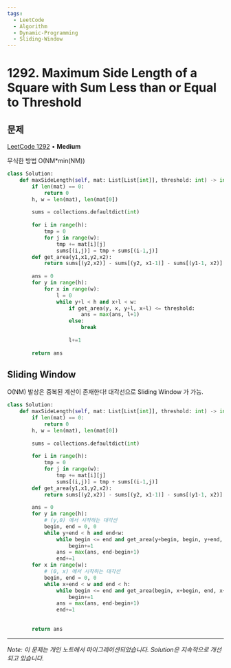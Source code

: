 ```yaml
---
tags:
  - LeetCode
  - Algorithm
  - Dynamic-Programming
  - Sliding-Window
---
```


# 1292. Maximum Side Length of a Square with Sum Less than or Equal to Threshold

## 문제

[LeetCode 1292](https://leetcode.com/problems/maximum-side-length-of-a-square-with-sum-less-than-or-equal-to-threshold/) • **Medium**

무식한 방법 O(NM*min(NM))

```python
class Solution:
    def maxSideLength(self, mat: List[List[int]], threshold: int) -> int:
        if len(mat) == 0:
            return 0
        h, w = len(mat), len(mat[0])
        
        sums = collections.defaultdict(int)
        
        for i in range(h):
            tmp = 0
            for j in range(w):
                tmp += mat[i][j]
                sums[(i,j)] = tmp + sums[(i-1,j)]
        def get_area(y1,x1,y2,x2):
            return sums[(y2,x2)] - sums[(y2, x1-1)] - sums[(y1-1, x2)] + sums[(y1-1, x1-1)]
        
        ans = 0
        for y in range(h):
            for x in range(w):
                l = 0
                while y+l < h and x+l < w:
                    if get_area(y, x, y+l, x+l) <= threshold:
                        ans = max(ans, l+1)
                    else:
                        break
                    
                    l+=1
                        
        return ans
```

## Sliding Window

O(NM) 발상은 중복된 계산이 존재한다! 대각선으로 Sliding Window 가 가능.

```python
class Solution:
    def maxSideLength(self, mat: List[List[int]], threshold: int) -> int:
        if len(mat) == 0:
            return 0
        h, w = len(mat), len(mat[0])
        
        sums = collections.defaultdict(int)
        
        for i in range(h):
            tmp = 0
            for j in range(w):
                tmp += mat[i][j]
                sums[(i,j)] = tmp + sums[(i-1,j)]
        def get_area(y1,x1,y2,x2):
            return sums[(y2,x2)] - sums[(y2, x1-1)] - sums[(y1-1, x2)] + sums[(y1-1, x1-1)]
        
        ans = 0
        for y in range(h):
            # (y,0) 에서 시작하는 대각선
            begin, end = 0, 0
            while y+end < h and end<w:
                while begin <= end and get_area(y+begin, begin, y+end, end) > threshold:
                    begin+=1
                ans = max(ans, end-begin+1)
                end+=1
        for x in range(w):
            # (0, x) 에서 시작하는 대각선
            begin, end = 0, 0
            while x+end < w and end < h:
                while begin <= end and get_area(begin, x+begin, end, x+end) > threshold:
                    begin+=1
                ans = max(ans, end-begin+1)
                end+=1
        
                        
        return ans
```

---

*Note: 이 문제는 개인 노트에서 마이그레이션되었습니다. Solution은 지속적으로 개선되고 있습니다.*

